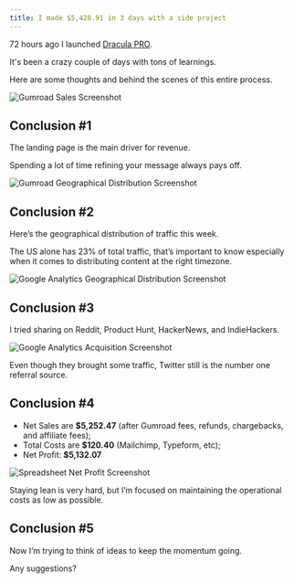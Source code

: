 ```yaml
---
title: I made $5,428.91 in 3 days with a side project
---
```


72 hours ago I launched [Dracula PRO](https://draculatheme.com/pro/).

It's been a crazy couple of days with tons of learnings.

Here are some thoughts and behind the scenes of this entire process.

![Gumroad Sales Screenshot](/img/posts/i-made-5k-in-3-days-with-a-side-project-a.png)

## Conclusion #1

The landing page is the main driver for revenue.

Spending a lot of time refining your message always pays off.

![Gumroad Geographical Distribution Screenshot](/img/posts/i-made-5k-in-3-days-with-a-side-project-b.png)

## Conclusion #2

Here’s the geographical distribution of traffic this week.

The US alone has 23% of total traffic, that’s important to know especially when it comes to distributing content at the right timezone.

![Google Analytics Geographical Distribution Screenshot](/img/posts/i-made-5k-in-3-days-with-a-side-project-c.png)

## Conclusion #3

I tried sharing on Reddit, Product Hunt, HackerNews, and IndieHackers.

![Google Analytics Acquisition Screenshot](/img/posts/i-made-5k-in-3-days-with-a-side-project-d.png)

Even though they brought some traffic, Twitter still is the number one referral source.

## Conclusion #4

- Net Sales are **$5,252.47** (after Gumroad fees, refunds, chargebacks, and affiliate fees);
- Total Costs are **$120.40** (Mailchimp, Typeform, etc);
- Net Profit: **$5,132.07**

![Spreadsheet Net Profit Screenshot](/img/posts/i-made-5k-in-3-days-with-a-side-project-e.png)

Staying lean is very hard, but I’m focused on maintaining the operational costs as low as possible.

## Conclusion #5

Now I’m trying to think of ideas to keep the momentum going.

Any suggestions?
